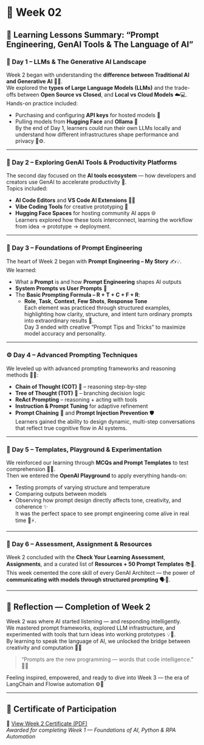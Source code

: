 # 📘 Week 02 

## 🧭 Learning Lessons Summary: “Prompt Engineering, GenAI Tools & The Language of AI”

### 🌅 Day 1 – LLMs & The Generative AI Landscape  
Week 2 began with understanding the **difference between Traditional AI and Generative AI** 🤖✨.  
We explored the **types of Large Language Models (LLMs)** and the trade-offs between **Open Source vs Closed**, and **Local vs Cloud Models** ☁️💻.  
Hands-on practice included:  
- Purchasing and configuring **API keys** for hosted models 🔑  
- Pulling models from **Hugging Face** and **Ollama** 🧠  
By the end of Day 1, learners could run their own LLMs locally and understand how different infrastructures shape performance and privacy 🔐⚙️.

---

### 🧰 Day 2 – Exploring GenAI Tools & Productivity Platforms  
The second day focused on the **AI tools ecosystem** — how developers and creators use GenAI to accelerate productivity 🚀.  
Topics included:  
- **AI Code Editors** and **VS Code AI Extensions** 🧑‍💻  
- **Vibe Coding Tools** for creative prototyping 🎨  
- **Hugging Face Spaces** for hosting community AI apps 🌐  
Learners explored how these tools interconnect, learning the workflow from idea → prototype → deployment.  

---

### 💬 Day 3 – Foundations of Prompt Engineering  
The heart of Week 2 began with **Prompt Engineering – My Story** ✍️💡.  
We learned:  
- What a **Prompt** is and how **Prompt Engineering** shapes AI outputs  
- **System Prompts vs User Prompts** 🧠  
- The **Basic Prompting Formula – R + T + C + F + R**:  
  - **Role**, **Task**, **Context**, **Few Shots**, **Response Tone**  
Each element was practiced through structured examples, highlighting how clarity, structure, and intent turn ordinary prompts into extraordinary results 🎯.  
Day 3 ended with creative “Prompt Tips and Tricks” to maximize model accuracy and personality.  

---

### ⚙️ Day 4 – Advanced Prompting Techniques  
We leveled up with advanced prompting frameworks and reasoning methods 🧩💭:  
- **Chain of Thought (COT)** 🧠 – reasoning step-by-step  
- **Tree of Thought (TOT)** 🌳 – branching decision logic  
- **ReAct Prompting** – reasoning + acting with tools  
- **Instruction & Prompt Tuning** for adaptive refinement  
- **Prompt Chaining** 🔗 and **Prompt Injection Prevention** 🛡️  
Learners gained the ability to design dynamic, multi-step conversations that reflect true cognitive flow in AI systems.  

---

### 🧩 Day 5 – Templates, Playground & Experimentation  
We reinforced our learning through **MCQs and Prompt Templates** to test comprehension 🧠✅.  
Then we entered the **OpenAI Playground** to apply everything hands-on:  
- Testing prompts of varying structure and temperature  
- Comparing outputs between models  
- Observing how prompt design directly affects tone, creativity, and coherence ✨  
It was the perfect space to see prompt engineering come alive in real time 💬⚡.  

---

### 🧾 Day 6 – Assessment, Assignment & Resources  
Week 2 concluded with the **Check Your Learning Assessment**, **Assignments**, and a curated list of **Resources + 50 Prompt Templates** 📚💎.  
This week cemented the core skill of every GenAI Architect — the power of **communicating with models through structured prompting** 🗣️🤖.  

---

## 🌈 Reflection — Completion of Week 2  
Week 2 was where AI started listening — and responding intelligently.  
We mastered prompt frameworks, explored LLM infrastructure, and experimented with tools that turn ideas into working prototypes 💡💬.  
By learning to speak the language of AI, we unlocked the bridge between creativity and computation 🌉✨  

> “Prompts are the new programming — words that code intelligence.” 🧠💙  

Feeling inspired, empowered, and ready to dive into Week 3 — the era of LangChain and Flowise automation ⚙️🚀  

---

## 🏅 Certificate of Participation  

📄 [View Week 2 Certificate (PDF)](../Certificates/Week-02.pdf)  
*Awarded for completing Week 1 — Foundations of AI, Python & RPA Automation*  


